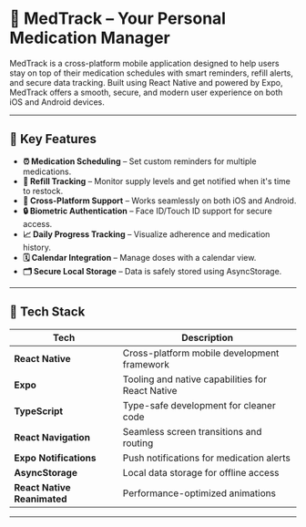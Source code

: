 # 💊 MedTrack – Your Personal Medication Manager

MedTrack is a cross-platform mobile application designed to help users stay on top of their medication schedules with smart reminders, refill alerts, and secure data tracking. Built using React Native and powered by Expo, MedTrack offers a smooth, secure, and modern user experience on both iOS and Android devices.

---

## 🚀 Key Features

- **⏰ Medication Scheduling** – Set custom reminders for multiple medications.
- **💊 Refill Tracking** – Monitor supply levels and get notified when it's time to restock.
- **📱 Cross-Platform Support** – Works seamlessly on both iOS and Android.
- **🔒 Biometric Authentication** – Face ID/Touch ID support for secure access.
- **📈 Daily Progress Tracking** – Visualize adherence and medication history.
- **🗓️ Calendar Integration** – Manage doses with a calendar view.
- **🗂️ Secure Local Storage** – Data is safely stored using AsyncStorage.

---

## 🧰 Tech Stack

| Tech | Description |
|------|-------------|
| **React Native** | Cross-platform mobile development framework |
| **Expo** | Tooling and native capabilities for React Native |
| **TypeScript** | Type-safe development for cleaner code |
| **React Navigation** | Seamless screen transitions and routing |
| **Expo Notifications** | Push notifications for medication alerts |
| **AsyncStorage** | Local data storage for offline access |
| **React Native Reanimated** | Performance-optimized animations |

---


